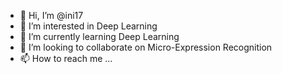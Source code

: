 - 👋 Hi, I’m @ini17
- 👀 I’m interested in Deep Learning
- 🌱 I’m currently learning Deep Learning
- 💞️ I’m looking to collaborate on Micro-Expression Recognition
- 📫 How to reach me ...

<!---
ini17/ini17 is a ✨ special ✨ repository because its `README.md` (this file) appears on your GitHub profile.
You can click the Preview link to take a look at your changes.
--->
